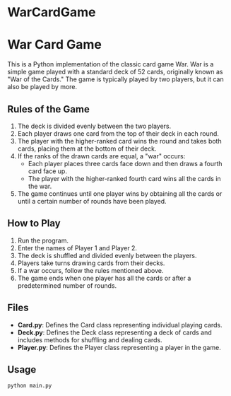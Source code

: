 # WarCardGame

# War Card Game

This is a Python implementation of the classic card game War. War is a simple game played with a standard deck of 52 cards, originally known as "War of the Cards." The game is typically played by two players, but it can also be played by more. 

## Rules of the Game
1. The deck is divided evenly between the two players.
2. Each player draws one card from the top of their deck in each round.
3. The player with the higher-ranked card wins the round and takes both cards, placing them at the bottom of their deck.
4. If the ranks of the drawn cards are equal, a "war" occurs:
   - Each player places three cards face down and then draws a fourth card face up.
   - The player with the higher-ranked fourth card wins all the cards in the war.
5. The game continues until one player wins by obtaining all the cards or until a certain number of rounds have been played.

## How to Play
1. Run the program.
2. Enter the names of Player 1 and Player 2.
3. The deck is shuffled and divided evenly between the players.
4. Players take turns drawing cards from their decks.
5. If a war occurs, follow the rules mentioned above.
6. The game ends when one player has all the cards or after a predetermined number of rounds.

## Files
- **Card.py**: Defines the Card class representing individual playing cards.
- **Deck.py**: Defines the Deck class representing a deck of cards and includes methods for shuffling and dealing cards.
- **Player.py**: Defines the Player class representing a player in the game.

## Usage
```python
python main.py
